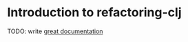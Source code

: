 # Introduction to refactoring-clj

TODO: write [great documentation](http://jacobian.org/writing/what-to-write/)
